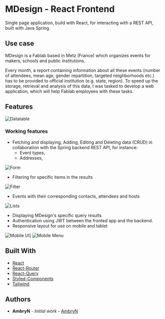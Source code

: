 # MDesign - React Frontend

Single page application, build with React, for interacting with a REST API, built with Java Spring.

## Use case

MDesign is a Fablab based in Metz (France) which organizes events for makers, schools and public institutions.

Every month, a report containing information about all these events (number of attendees, mean age, 
gender repartition, targeted neighborhoods etc.) has to be provided to official institution (e.g. state, region).
To speed up the storage, retrieval and analysis of this data, I was tasked to develop a web application,
which will help Fablab employees with these tasks.

## Features

![Datatable](readme/datatable.png)

### Working features
* Fetching and displaying, Adding, Editing and Deleting data (CRUD) in collaboration with the Spring backend REST API, for instance:
  * Event types,
  * Addresses,

 ![Form](readme/form.png)
  * Filtering for specific items in the results

  ![Filter](readme/filter.png)
  * Events with their corresponding contacts, attendees and hosts
  
  ![Lists](readme/lists.png)
* Displaying MDesign's specific query results
* Authentication using JWT between the fronted app and the backend.
* Responsive layout for use on mobile and tablet
 
![Mobile UI](readme/mobile.png)]  ![Mobile Menu](readme/mobile_menu.png)

## Built With

* [React](https://fr.reactjs.org/)
* [React-Router](https://reactrouter.com/en/main)
* [React-Query](https://react-query-v3.tanstack.com/)
* [Styled-Components](https://styled-components.com)
* [Tailwind](https://tailwindcss.com/)

## Authors

* **AmbryN** - *Initial work* - [AmbryN](https://github.com/AmbryN)